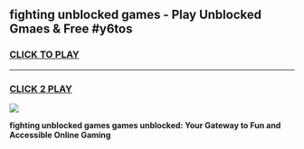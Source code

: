 
## fighting unblocked games - Play Unblocked Gmaes & Free #y6tos
<h3>
<a href="https://news.freeplayer.one?title=fighting_unblocked_games&ref=03M">CLICK TO PLAY</a></h3>
<hr>

<h3>
<a href="https://news.freeplayer.one?title=fighting_unblocked_games&ref=03M">CLICK 2 PLAY</a>
  
</h3>

<a href="https://news.freeplayer.one?title=fighting_unblocked_games&ref=03M"><img src="https://clearcache.store/games.png"></a>


**fighting unblocked games games unblocked: Your Gateway to Fun and Accessible Online Gaming**
